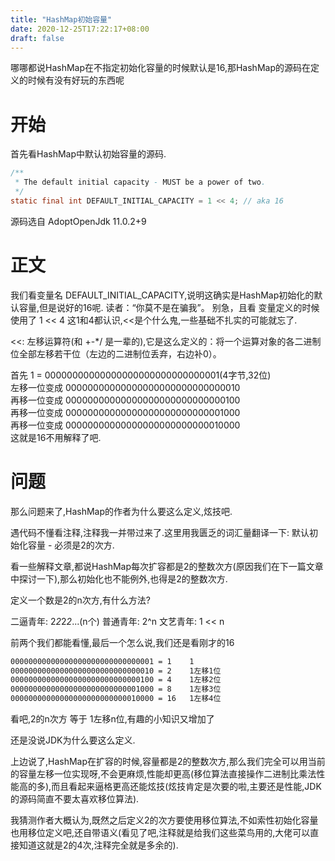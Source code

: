 ```yaml
---
title: "HashMap初始容量"
date: 2020-12-25T17:22:17+08:00
draft: false
---
```


哪哪都说HashMap在不指定初始化容量的时候默认是16,那HashMap的源码在定义的时候有没有好玩的东西呢
<!--more-->

# 开始

首先看HashMap中默认初始容量的源码.

``` Java
/**
 * The default initial capacity - MUST be a power of two.
 */
static final int DEFAULT_INITIAL_CAPACITY = 1 << 4; // aka 16
```
源码选自 AdoptOpenJdk 11.0.2+9

# 正文

我们看变量名 DEFAULT_INITIAL_CAPACITY,说明这确实是HashMap初始化的默认容量,但是说好的16呢. 读者：“你莫不是在骗我”。
别急，且看 变量定义的时候使用了  1 \<\< 4
这1和4都认识,\<\<是个什么鬼,一些基础不扎实的可能就忘了.

\<\<: 左移运算符(和 +-*/ 是一辈的),它是这么定义的：将一个运算对象的各二进制位全部左移若干位（左边的二进制位丢弃，右边补0）。

首先
1 = 00000000000000000000000000000001(4字节,32位)  
左移一位变成 00000000000000000000000000000010  
再移一位变成 00000000000000000000000000000100  
再移一位变成 00000000000000000000000000001000  
再移一位变成 00000000000000000000000000010000  
这就是16不用解释了吧.

# 问题
那么问题来了,HashMap的作者为什么要这么定义,炫技吧.

遇代码不懂看注释,注释我一并带过来了.这里用我匮乏的词汇量翻译一下: 默认初始化容量 - 必须是2的次方.

看一些解释文章,都说HashMap每次扩容都是2的整数次方(原因我们在下一篇文章中探讨一下),那么初始化也不能例外,也得是2的整数次方.

定义一个数是2的n次方,有什么方法?

二逼青年: 2*2*2*2*...(n个)
普通青年: 2^n
文艺青年: 1 \<\< n

前两个我们都能看懂,最后一个怎么说,我们还是看刚才的16

``` txt
00000000000000000000000000000001 = 1    1
00000000000000000000000000000010 = 2    1左移1位
00000000000000000000000000000100 = 4    1左移2位
00000000000000000000000000001000 = 8    1左移3位
00000000000000000000000000010000 = 16   1左移4位
```

看吧,2的n次方 等于 1左移n位,有趣的小知识又增加了

还是没说JDK为什么要这么定义.

上边说了,HashMap在扩容的时候,容量都是2的整数次方,那么我们完全可以用当前的容量左移一位实现呀,不会更麻烦,性能却更高(移位算法直接操作二进制比乘法性能高的多),而且看起来逼格更高还能炫技(炫技肯定是次要的啦,主要还是性能,JDK的源码简直不要太喜欢移位算法).

我猜测作者大概认为,既然之后定义2的次方要使用移位算法,不如索性初始化容量也用移位定义吧,还自带语义(看见了吧,注释就是给我们这些菜鸟用的,大佬可以直接知道这就是2的4次,注释完全就是多余的).



